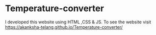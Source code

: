 # Temperature-converter
 I developed this  website using HTML ,CSS &amp; JS.  To see the website visit https://akanksha-telang.github.io/Temperature-converter/
